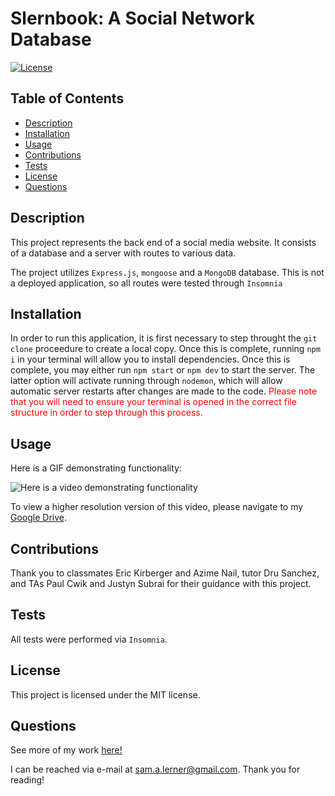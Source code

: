   # Slernbook: A Social Network Database

  [![License](https://img.shields.io/badge/license-MIT-green)](https://opensource.org/licenses/MIT)
  
  ## Table of Contents 
  - [Description](#description)
  - [Installation](#installation)
  - [Usage](#usage)
  - [Contributions](#contributions)
  - [Tests](#test)
  - [License](#license)
  - [Questions](#questions)
  


## Description

This project represents the back end of a social media website. It consists of a database and a server with routes to various data.

The project utilizes `Express.js`, `mongoose` and a `MongoDB` database. This is not a deployed application, so all routes were tested through `Insomnia`

## Installation

In order to run this application, it is first necessary to step throught the `git clone` proceedure to create a local copy. Once this is complete, running `npm i` in your terminal will allow you to install dependencies. Once this is complete, you may either run `npm start` or `npm dev` to start the server. The latter option will activate running through `nodemon`, which will allow automatic server restarts after changes are made to the code. <span style="color:red">Please note that you will need to ensure your terminal is opened in the correct file structure in order to step through this process.</span>

## Usage

Here is a GIF demonstrating functionality:

![Here is a video demonstrating functionality](./assets/images/walkthrough-gif.gif)

To view a higher resolution version of this video, please navigate to my [Google Drive](https://drive.google.com/file/d/1AhzIrhZT78gkjifQESdpkUu5YC4q9ZNf/view).

## Contributions

Thank you to classmates Eric Kirberger and Azime Nail, tutor Dru Sanchez, and TAs Paul Cwik and Justyn Subrai for their guidance with this project. 

## Tests

All tests were performed via `Insomnia`.

## License
This project is licensed under the MIT license.
    

## Questions
See more of my work [here!](https://github.com/sam-lerner) 

I can be reached via e-mail at sam.a.lerner@gmail.com. Thank you for reading!

